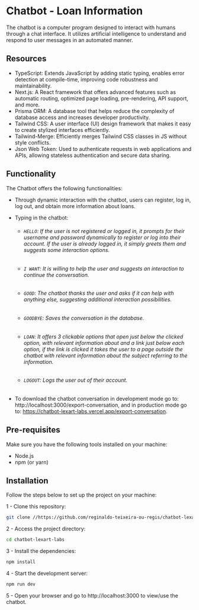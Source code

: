 # Chatbot - Loan Information

The chatbot is a computer program designed to interact with humans through a chat interface. It utilizes artificial intelligence to understand and respond to user messages in an automated manner.

## Resources

- TypeScript: Extends JavaScript by adding static typing, enables error detection at compile-time, improving code robustness and maintainability.
- Next.js: A React framework that offers advanced features such as automatic routing, optimized page loading, pre-rendering, API support, and more.
- Prisma ORM: A database tool that helps reduce the complexity of database access and increases developer productivity.
- Tailwind CSS: A user interface (UI) design framework that makes it easy to create stylized interfaces efficiently.
- Tailwind-Merge: Efficiently merges Tailwind CSS classes in JS without style conflicts.
- Json Web Token: Used to authenticate requests in web applications and APIs, allowing stateless authentication and secure data sharing.

## Functionality

The Chatbot offers the following functionalities:

- Through dynamic interaction with the chatbot, users can register, log in, log out, and obtain more information about loans.
- Typing in the chatbot:
	* ###### `HELLO`: If the user is not registered or logged in, it prompts for their username and password dynamically to register or log into their account. If the user is already logged in, it simply greets them and suggests some interaction options.
	* ###### `I WANT`: It is willing to help the user and suggests an interaction to continue the conversation.
	* ###### `GOOD`: The chatbot thanks the user and asks if it can help with anything else, suggesting additional interaction possibilities.
	* ###### `GOODBYE`: Saves the conversation in the database.
	* ###### `LOAN`: It offers 3 clickable options that open just below the clicked option, with relevant information about and a link just below each option, if the link is clicked it takes the user to a page outside the chatbot with relevant information about the subject referring to the information.
	* ###### `LOGOUT`: Logs the user out of their account.

- To download the chatbot conversation in development mode go to: http://localhost:3000/export-conversation, and in production mode go to: https://chatbot-lexart-labs.vercel.app/export-conversation.

## Pre-requisites

Make sure you have the following tools installed on your machine:

- Node.js
- npm (or yarn)

## Installation

Follow the steps below to set up the project on your machine:

1 - Clone this repository:
```bash
git clone //https://github.com/reginaldo-teixeira-ou-regis/chatbot-lexart-labs
```

2 - Access the project directory:
```bash
cd chatbot-lexart-labs
```

3 - Install the dependencies:
```bash
npm install
```

4 - Start the development server:
```bash
npm run dev
```

5 - Open your browser and go to http://localhost:3000 to view/use the chatbot.